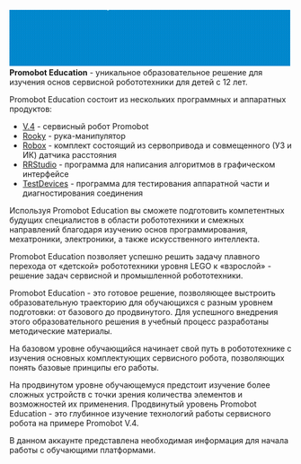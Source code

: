 <a href="https://promobot-education.github.io/"><img src="https://raw.githubusercontent.com/shabu-rov/shabu-rov/main/Intro.gif" alt="Intro"></a>
**Promobot Education** - уникальное образовательное решение для изучения основ сервисной робототехники для детей с 12 лет.

Promobot Education состоит из нескольких программных и аппаратных продуктов:
* [V.4](https://github.com/Promobot-education/V4) - cервисный робот Promobot
* [Rooky](https://github.com/shabu-rov/Rooky) - рука-манипулятор
* [Robox](https://github.com/shabu-rov/Robox) - комплект состоящий из сервопривода и совмещенного (УЗ и ИК) датчика расстояния
* [RRStudio](https://github.com/shabu-rov/RRStudio) - программа для написания алгоритмов в графическом интерфейсе
* [TestDevices](https://github.com/shabu-rov/TestDevices) - программа для тестирования аппаратной части и диагностирования соединения 

Используя Promobot Education вы сможете подготовить компетентных будущих специалистов в области робототехники и смежных направлений благодаря изучению основ программирования, мехатроники, электроники, а также искусственного интеллекта.

Promobot Education позволяет успешно решить задачу плавного перехода от «детской» робототехники уровня LEGO к «взрослой» - решение задач сервисной и промышленной робототехники.

Promobot Education - это готовое решение, позволяющее выстроить образовательную траекторию для обучающихся с разным уровнем подготовки: от базового до продвинутого. Для успешного внедрения этого образовательного решения в учебный процесс разработаны методические материалы.
  
На базовом уровне обучающийся начинает свой путь в робототехнике с изучения основных комплектующих сервисного робота, позволяющих понять базовые принципы его работы.

На продвинутом уровне обучающемуся предстоит изучение более сложных устройств с точки зрения количества элементов и возможностей их применения. Продвинутый уровень Promobot Education - это глубинное изучение технологий работы сервисного робота на примере Promobot V.4.

В данном аккаунте представлена необходимая информация для начала работы с обучающими платформами.

<!--
**shabu-rov/shabu-rov** is a ✨ _special_ ✨ repository because its `README.md` (this file) appears on your GitHub profile.

Here are some ideas to get you started:

- 🔭 I’m currently working on ...
- 🌱 I’m currently learning ...
- 👯 I’m looking to collaborate on ...
- 🤔 I’m looking for help with ...
- 💬 Ask me about ...
- 📫 How to reach me: ...
- 😄 Pronouns: ...
- ⚡ Fun fact: ...
-->
